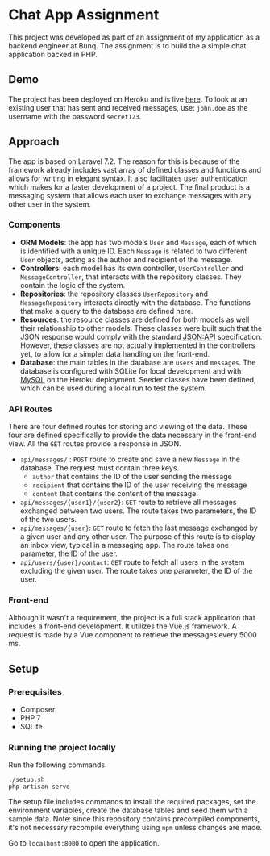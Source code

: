 # Chat App Assignment

This project was developed as part of an assignment of my application as a backend engineer at Bunq. The assignment is to build the a simple chat application backed in PHP.

## Demo
The project has been deployed on Heroku and is live [here](https://chat-app-assignment.herokuapp.com/). To look at an existing user that has sent and received messages, use: `john.doe` as the username with the password `secret123`.

## Approach
The app is based on Laravel 7.2. The reason for this is because of the framework already includes vast array of defined classes and functions and allows for writing in elegant syntax. It also facilitates user authentication which makes for a faster development of a project. The final product is a messaging system that allows each user to exchange messages with any other user in the system.

### Components
* **ORM Models**: the app has two models `User` and `Message`, each of which is identified with a unique ID. Each `Message` is related to two different `User` objects, acting as the author and recipient of the message.
* **Controllers**: each model has its own controller, `UserController` and `MessageController`, that interacts with the repository classes. They contain the logic of the system.
* **Repositories**: the repository classes `UserRepository` and `MessageRepository` interacts directly with the database. The functions that make a query to the database are defined here.
* **Resources**: the resource classes are defined for both models as well their relationship to other models. These classes were built such that the JSON response would comply with the standard [JSON:API](https://jsonapi.org/) specification. However, these classes are not actually implemented in the controllers yet, to allow for a simpler data handling on the front-end.
* **Database**: the main tables in the database are `users` and `messages`. The database is configured with SQLite for local development and with [MySQL](https://elements.heroku.com/addons/cleardb) on the Heroku deployment. Seeder classes have been defined, which can be used during a local run to test the system.

### API Routes
There are four defined routes for storing and viewing of the data. These four are defined specifically to provide the data necessary in the front-end view. All the `GET` routes provide a response in JSON.

* `api/messages/` : `POST` route to create and save a new `Message` in the database. The request must contain three keys. 
    - `author` that contains the ID of the user sending the message
    - `recipient` that contains the ID of the user receiving the message
    - `content` that contains the content of the message.
* `api/messages/{user1}/{user2}`: `GET` route to retrieve all messages exchanged between two users. The route takes two parameters, the ID of the two users.
* `api/messages/{user}`: `GET` route to fetch the last message exchanged by a given user and any other user. The purpose of this route is to display an inbox view, typical in a messaging app. The route takes one parameter, the ID of the user.
* `api/users/{user}/contact`: `GET` route to fetch all users in the system excluding the given user. The route takes one parameter, the ID of the user.


### Front-end
Although it wasn't a requirement, the project is a full stack application that includes a front-end development. It utilizes the Vue.js framework. A request is made by a Vue component to retrieve the messages every 5000 ms.


## Setup
### Prerequisites
* Composer
* PHP 7
* SQLite

### Running the project locally

Run the following commands.

```
./setup.sh
php artisan serve

```

The setup file includes commands to install the required packages, set the environment variables, create the database tables and seed them with a sample data. Note: since this repository contains precompiled components, it's not necessary recompile everything using `npm` unless changes are made.

Go to `localhost:8000` to open the application.